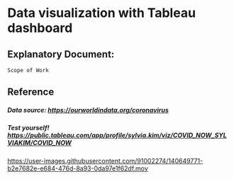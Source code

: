 # Data visualization with Tableau dashboard
## Explanatory Document: 
    Scope of Work
## Reference
##### Data source: https://ourworldindata.org/coronavirus
##### Test yourself! https://public.tableau.com/app/profile/sylvia.kim/viz/COVID_NOW_SYLVIAKIM/COVID_NOW

https://user-images.githubusercontent.com/91002274/140649771-b2e7682e-e684-476d-8a93-0da97e1f62df.mov
